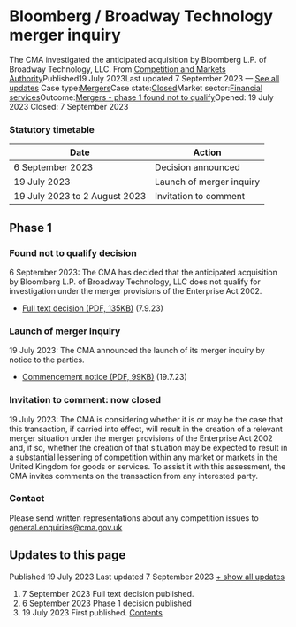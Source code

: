 # Bloomberg / Broadway Technology merger inquiry
The CMA investigated the anticipated acquisition by Bloomberg L.P. of Broadway Technology, LLC.
From:[Competition and Markets Authority](/government/organisations/competition-and-markets-authority)Published19 July 2023Last updated
7 September 2023
— [See all updates](#full-publication-update-history)
Case type:[Mergers](/cma-cases?case_type%5B%5D=mergers)Case state:[Closed](/cma-cases?case_state%5B%5D=closed)Market sector:[Financial services](/cma-cases?market_sector%5B%5D=financial-services)Outcome:[Mergers - phase 1 found not to qualify](/cma-cases?outcome_type%5B%5D=mergers-phase-1-found-not-to-qualify)Opened:
19 July 2023
Closed:
7 September 2023
### Statutory timetable
| Date | Action |
| --- | --- |
| 6 September 2023 | Decision announced |
| 19 July 2023 | Launch of merger inquiry |
| 19 July 2023 to 2 August 2023 | Invitation to comment |
## Phase 1
### Found not to qualify decision
6 September 2023: The CMA has decided that the anticipated acquisition by Bloomberg L.P. of Broadway Technology, LLC does not qualify for investigation under the merger provisions of the Enterprise Act 2002.
- [Full text decision (PDF, 135KB)](https://assets.publishing.service.gov.uk/media/64f893839ee0f2000fb7bfcc/Bloomberg_-_Broadway_-_FTNQ_Decision.pdf) (7.9.23)
### Launch of merger inquiry
19 July 2023: The CMA announced the launch of its merger inquiry by notice to the parties.
- [Commencement notice (PDF, 99KB)](https://assets.publishing.service.gov.uk/media/64b69b3b0ea2cb000d15e4ec/Commencement_notice.pdf) (19.7.23)
### Invitation to comment: now closed
19 July 2023: The CMA is considering whether it is or may be the case that this transaction, if carried into effect, will result in the creation of a relevant merger situation under the merger provisions of the Enterprise Act 2002 and, if so, whether the creation of that situation may be expected to result in a substantial lessening of competition within any market or markets in the United Kingdom for goods or services.
To assist it with this assessment, the CMA invites comments on the transaction from any interested party.
### Contact
Please send written representations about any competition issues to [general.enquiries@cma.gov.uk](mailto:general.enquiries@cma.gov.uk)
## Updates to this page
Published 19 July 2023
Last updated 7 September 2023
[+ show all updates](#full-history)
1. 7 September 2023
Full text decision published.
2. 6 September 2023
Phase 1 decision published
3. 19 July 2023
First published.
[Contents](#contents)